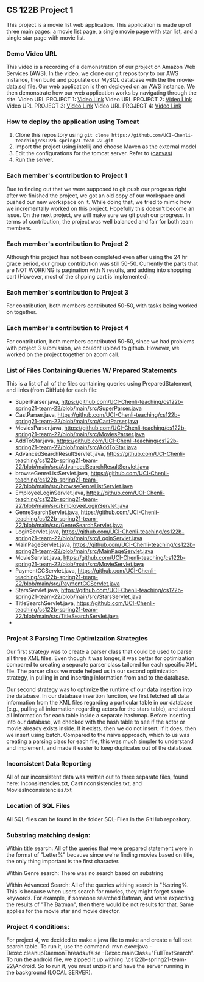 ## CS 122B Project 1

This project is a movie list web application. This application is made up of three main pages: a movie list page, a single movie page with star list, and a single star page with movie list.

### Demo Video URL

This video is a recording of a demonstration of our project on Amazon Web Services (AWS). In the video, we clone our git repository to our AWS instance, then build and populate our MySQL database with the the movie-data.sql file. Our web application is then deployed on an AWS instance. We then demonstrate how our web application works by navigating through the site.
Video URL PROJECT 1: [Video Link](https://drive.google.com/file/d/1s6JTrQert-9AaPNvnPzMKgnN08Rd1UaK/view?usp=sharing)
Video URL PROJECT 2: [Video Link](https://www.youtube.com/watch?v=oDBuBBeYzPM)
Video URL PROJECT 3: [Video Link](https://www.youtube.com/watch?v=2kSnEB26E5g)
Video URL PROJECT 4: [Video Link](https://www.youtube.com/watch?v=tmT0AC4gMrE)

### How to deploy the application using Tomcat

1. Clone this repository using `git clone https://github.com/UCI-Chenli-teaching/cs122b-spring21-team-22.git`
2. Import the project using intellij and choose Maven as the external model
3. Edit the configurations for the tomcat server. Refer to ([canvas](https://canvas.eee.uci.edu/courses/36596/pages/intellij-idea-tomcat-configuration))
4. Run the server.

### Each member's contribution to Project 1

Due to finding out that we were supposed to git push our progress right after we finished the project, we got an old copy of our workspace and pushed our new workspace on it. While doing that, we tried to mimic how we incrementally worked on this project. Hopefully this doesn't become an issue. On the next project, we will make sure we git push our progress. In terms of contribution, the project was well balanced and fair for both team members.

### Each member's contribution to Project 2

Although this project has not been completed even after using the 24 hr grace period, our group contribution was still 50-50. Currently the parts that are NOT WORKING is pagination with N results, and adding into shopping cart (However, most of the shpping cart is implemented).

### Each member's contribution to Project 3

For contribution, both members contributed 50-50, with tasks being worked on together.

### Each member's contribution to Project 4

For contribution, both members contributed 50-50, since we had problems with project 3 submission, we couldnt upload to github. However, we worked on the project together on zoom call.

### List of Files Containing Queries W/ Prepared Statements

This is a list of all of the files containing queries using PreparedStatement, and links (from GitHub) for each file:

- SuperParser.java, https://github.com/UCI-Chenli-teaching/cs122b-spring21-team-22/blob/main/src/SuperParser.java
- CastParser.java, https://github.com/UCI-Chenli-teaching/cs122b-spring21-team-22/blob/main/src/CastParser.java
- MoviesParser.java, https://github.com/UCI-Chenli-teaching/cs122b-spring21-team-22/blob/main/src/MoviesParser.java
- AddToStar.java, https://github.com/UCI-Chenli-teaching/cs122b-spring21-team-22/blob/main/src/AddToStar.java
- AdvancedSearchResultServlet.java, https://github.com/UCI-Chenli-teaching/cs122b-spring21-team-22/blob/main/src/AdvancedSearchResultServlet.java
- browseGenreListServlet.java, https://github.com/UCI-Chenli-teaching/cs122b-spring21-team-22/blob/main/src/browseGenreListServlet.java
- EmployeeLoginServlet.java, https://github.com/UCI-Chenli-teaching/cs122b-spring21-team-22/blob/main/src/EmployeeLoginServlet.java
- GenreSearchServlet.java, https://github.com/UCI-Chenli-teaching/cs122b-spring21-team-22/blob/main/src/GenreSearchServlet.java
- LoginServlet.java, https://github.com/UCI-Chenli-teaching/cs122b-spring21-team-22/blob/main/src/LoginServlet.java
- MainPageServlet.java, https://github.com/UCI-Chenli-teaching/cs122b-spring21-team-22/blob/main/src/MainPageServlet.java
- MovieServlet.java, https://github.com/UCI-Chenli-teaching/cs122b-spring21-team-22/blob/main/src/MovieServlet.java
- PaymentCCServlet.java, https://github.com/UCI-Chenli-teaching/cs122b-spring21-team-22/blob/main/src/PaymentCCServlet.java
- StarsServlet.java, https://github.com/UCI-Chenli-teaching/cs122b-spring21-team-22/blob/main/src/StarsServlet.java
- TitleSearchServlet.java, https://github.com/UCI-Chenli-teaching/cs122b-spring21-team-22/blob/main/src/TitleSearchServlet.java
-

### Project 3 Parsing Time Optimization Strategies

Our first strategy was to create a parser class that could be used to parse all three XML files. Even though it was longer, it was better for optimization
compared to creating a separate parser class tailored for each specific XML file. The parser class we made helped us in our second optimization strategy, in pulling in and inserting information from and to the database.

Our second strategy was to optimize the runtime of our data insertion into the database. In our database insertion function, we first fetched all data information from the XML files regarding a particular table in our database (e.g., pulling all information regarding actors for the stars table), and stored all information for each table inside a separate hashmap. Before inserting into our database, we checked with the hash table to see if the actor or movie already exists inside. If it exists, then we do not insert; if it does, then we insert using batch. Compared to the naive approach, which to us was creating a parsing class for each file, this was much simpler to understand and implement, and made it easier to keep duplicates
out of the database.

### Inconsistent Data Reporting

All of our inconsistent data was written out to three separate files, found here: Inconsistencies.txt, CastInconsistencies.txt, and MoviesInconsistencies.txt

### Location of SQL Files

All SQL files can be found in the folder SQL-Files in the GitHub repository.

### Substring matching design:

Within title search: All of the queries that were prepared statement were in the format of "Letter%" because since we're finding movies based on title, the only thing important is the first character.

Within Genre search: There was no search based on substring

Within Advanced Search: All of the queries withing search is "%string%. This is because when users search for movies, they might forget some keywords. For example, if someone searched Batman, and were expecting the results of "The Batman", then there would be not results for that. Same applies for the movie star and movie director.

### Project 4 conditions:

For project 4, we decided to make a java file to make and create a full text search table. To run it, use the command: mvn exec:java -Dexec.cleanupDaemonThreads=false -Dexec.mainClass="FullTextSearch".
To run the android file, we zipped it up withing .\cs122b-spring21-team-22\Android. So to run it, you must unzip it and have the server running in the background (LOCAL SERVER).
